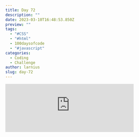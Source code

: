 ```yaml
---
title: Day 72
description: ""
date: 2023-03-10T16:48:53.850Z
preview: ""
tags:
  - "#CSS"
  - "#html"
  - 100daysofcode
  - "#javascript"
categories:
  - Coding
  - Challenge
author: larnius
slug: day-72
---
```

<iframe src="https://mastodontech.de/@larnius/110001165511008900/embed" class="mastodon-embed" style="max-width: 100%; border: 0" width="400" allowfullscreen="allowfullscreen"></iframe><script src="https://mastodontech.de/embed.js" async="async"></script>